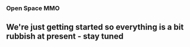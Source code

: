 ### Open Space MMO

## We're just getting started so everything is a bit rubbish at present - stay tuned